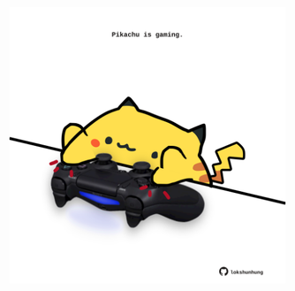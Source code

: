 <!-- built at 25/02/2025, 08:00:44 UTC -->
<p align="center">
  <img width="500" height="500" src="./ReadmeImage.svg">
</p>
